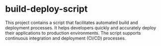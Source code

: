 # build-deploy-script
This project contains a script that facilitates automated build and deployment processes. It helps developers quickly and accurately deploy their applications to production environments. The script supports continuous integration and deployment (CI/CD) processes.
